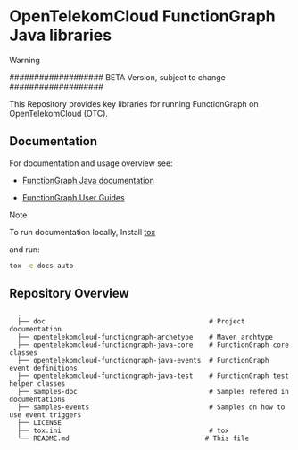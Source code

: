 OpenTelekomCloud FunctionGraph Java libraries
=============================================

> [!WARNING]  
> ################### BETA Version, subject to change ###################
>

This Repository provides key libraries for running FunctionGraph on OpenTelekomCloud (OTC).

Documentation
-------------

For documentation and usage overview see: 
* [FunctionGraph Java documentation](https://helpcenter-docs.obs-website.eu-de.otc.t-systems.com/opentelekomcloud-functiongraph-java/docs-build)

* [FunctionGraph User Guides](https://docs.otc.t-systems.com/function-graph/umn)

>[!NOTE] 
> To run documentation locally, 
> Install [tox](https://tox.wiki/en/4.26.0/installation.html) 
> 
> and run:
>
>  ```bash
>  tox -e docs-auto
>  ```


Repository Overview
-------------------

```text
  .
  ├── doc                                         # Project documentation
  ├── opentelekomcloud-functiongraph-archetype    # Maven archtype
  ├── opentelekomcloud-functiongraph-java-core    # FunctionGraph core classes
  ├── opentelekomcloud-functiongraph-java-events  # FunctionGraph event definitions
  ├── opentelekomcloud-functiongraph-java-test    # FunctionGraph test helper classes
  ├── samples-doc                                 # Samples refered in documentations
  ├── samples-events                              # Samples on how to use event triggers
  ├── LICENSE
  ├── tox.ini                                     # tox 
  └── README.md                                  # This file

```